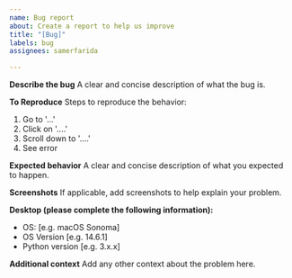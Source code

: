 ```yaml
---
name: Bug report
about: Create a report to help us improve
title: "[Bug]"
labels: bug
assignees: samerfarida

---
```


**Describe the bug**
A clear and concise description of what the bug is.

**To Reproduce**
Steps to reproduce the behavior:
1. Go to '...'
2. Click on '....'
3. Scroll down to '....'
4. See error

**Expected behavior**
A clear and concise description of what you expected to happen.

**Screenshots**
If applicable, add screenshots to help explain your problem.

**Desktop (please complete the following information):**
 - OS: [e.g. macOS Sonoma]
 - OS Version [e.g. 14.6.1]
 - Python version [e.g. 3.x.x]

**Additional context**
Add any other context about the problem here.

